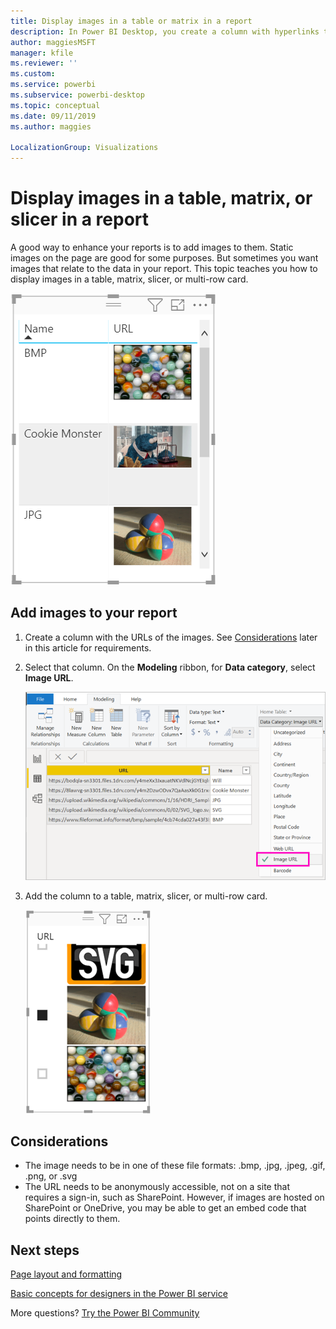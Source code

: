 ```yaml
---
title: Display images in a table or matrix in a report
description: In Power BI Desktop, you create a column with hyperlinks to images. Then in either Power BI Desktop or the Power BI service, add those hyperlinks to a report table, matrix, slicer, or multi-row card to display the image.
author: maggiesMSFT
manager: kfile
ms.reviewer: ''
ms.custom:
ms.service: powerbi
ms.subservice: powerbi-desktop
ms.topic: conceptual
ms.date: 09/11/2019
ms.author: maggies

LocalizationGroup: Visualizations
---
```

# Display images in a table, matrix, or slicer in a report

A good way to enhance your reports is to add images to them. Static images on the page are good for some purposes. But sometimes you want images that relate to the data in your report. This topic teaches you how to display images in a table, matrix, slicer, or multi-row card. 

![URL images in a table](media/power-bi-images-tables/power-bi-url-images-table.png)

## Add images to your report

1. Create a column with the URLs of the images. See [Considerations](#considerations) later in this article for requirements.

1. Select that column. On the **Modeling** ribbon, for **Data category**, select **Image URL**.

    ![Set Data category to Image URL](media/power-bi-images-tables/power-bi-set-url-image.png)

1. Add the column to a table, matrix, slicer, or multi-row card.

    ![Slicer with images](media/power-bi-images-tables/power-bi-url-images-slicer.png)

## Considerations

- The image needs to be in one of these file formats: .bmp, .jpg, .jpeg, .gif, .png, or  .svg
- The URL needs to be anonymously accessible, not on a site that requires a sign-in, such as SharePoint. However, if images are hosted on SharePoint or OneDrive, you may be able to get an embed code that points directly to them. 


## Next steps

[Page layout and formatting](/learn/modules/visuals-in-power-bi/12-formatting)

[Basic concepts for designers in the Power BI service](service-basic-concepts.md)

More questions? [Try the Power BI Community](http://community.powerbi.com/)

